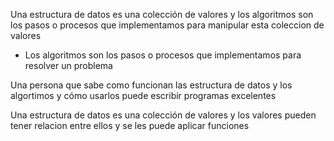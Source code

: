 Una estructura de datos es una colección de valores y los algoritmos son los pasos o procesos
que implementamos para manipular esta coleccion de valores

- Los algoritmos son los pasos o procesos que implementamos para resolver un problema

Una persona que sabe como funcionan las estructura de datos y los algortimos y cómo usarlos puede escribir programas excelentes

Una estructura de datos es una colección de valores y los valores pueden tener relacion entre ellos y se les puede aplicar funciones
